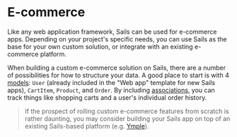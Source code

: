 # E-commerce

Like any web application framework, Sails can be used for e-commerce apps. Depending on your project's specific needs, you can use Sails as the base for your own custom solution, or integrate with an existing e-commerce platform.

When building a custom e-commerce solution on Sails, there are a number of possibilities for how to structure your data. A good place to start is with 4 [models](https://sailsjs.com/documentation/concepts/models-and-orm): `User` (already included in the "Web app" template for new Sails apps), `CartItem`, `Product`, and `Order`. By including [associations](https://sailsjs.com/documentation/concepts/models-and-orm/associations), you can track things like shopping carts and a user's individual order history.

> If the prospect of rolling custom e-commerce features from scratch is rather daunting, you may consider building your Sails app on top of an existing Sails-based platform (e.g. [Ymple](https://www.ymple.com/en/)).

<docmeta name="displayName" value="E-commerce">
